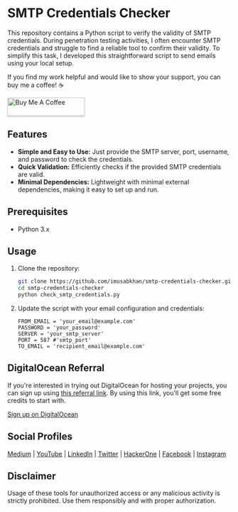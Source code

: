 # SMTP Credentials Checker
This repository contains a Python script to verify the validity of SMTP credentials. During penetration testing activities, I often encounter SMTP credentials and struggle to find a reliable tool to confirm their validity. To simplify this task, I developed this straightforward script to send emails using your local setup.

If you find my work helpful and would like to show your support, you can buy me a coffee! ☕

<a href="https://www.buymeacoffee.com/imusabkhan" target="_blank">
  <img src="https://www.buymeacoffee.com/assets/img/custom_images/orange_img.png" alt="Buy Me A Coffee" style="height: 41px !important;width: 174px !important;box-shadow: 0px 3px 2px 0px rgba(190, 190, 190, 0.5) !important;-webkit-box-shadow: 0px 3px 2px 0px rgba(190, 190, 190, 0.5) !important;">
</a>


## Features
- **Simple and Easy to Use:** Just provide the SMTP server, port, username, and password to check the credentials.
- **Quick Validation:** Efficiently checks if the provided SMTP credentials are valid.
- **Minimal Dependencies:** Lightweight with minimal external dependencies, making it easy to set up and run.

## Prerequisites
- Python 3.x

## Usage
1. Clone the repository:
   ```bash
   git clone https://github.com/imusabkhan/smtp-credentials-checker.git
   cd smtp-credentials-checker
   python check_smtp_credentials.py
   ```
2. Update the script with your email configuration and credentials:
   ```
   FROM_EMAIL = 'your_email@example.com'
   PASSWORD = 'your_password'
   SERVER = 'your_smtp_server'
   PORT = 587 #'smtp_port'
   TO_EMAIL = 'recipient_email@example.com'
   ```

## DigitalOcean Referral

If you're interested in trying out DigitalOcean for hosting your projects, you can sign up using [this referral link](https://m.do.co/c/6b4b1bf0f63e). By using this link, you'll get some free credits to start with.

[Sign up on DigitalOcean](https://m.do.co/c/6b4b1bf0f63e)

## Social Profiles

[Medium](https://medium.com/@imusabkhan) |
[YouTube](https://www.youtube.com/musabkhan) |
[LinkedIn](https://www.linkedin.com/in/musab1995/) |
[Twitter](https://twitter.com/Musab1995) |
[HackerOne](https://hackerone.com/musabkhan) |
[Facebook](https://facebook.com/imusabkhan) |
[Instagram](https://instagram.com/imusabkhan)

## Disclaimer

Usage of these tools for unauthorized access or any malicious activity is strictly prohibited. Use them responsibly and with proper authorization.
